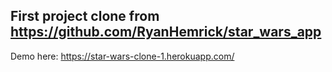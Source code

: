 ## First project clone from https://github.com/RyanHemrick/star_wars_app
Demo here: https://star-wars-clone-1.herokuapp.com/
